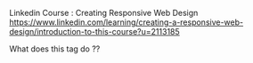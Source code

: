 Linkedin Course : Creating Responsive Web Design
 https://www.linkedin.com/learning/creating-a-responsive-web-design/introduction-to-this-course?u=2113185

 What does this tag do ??
 <meta name="viewport" content="width=device-width, initial-scale=1">
